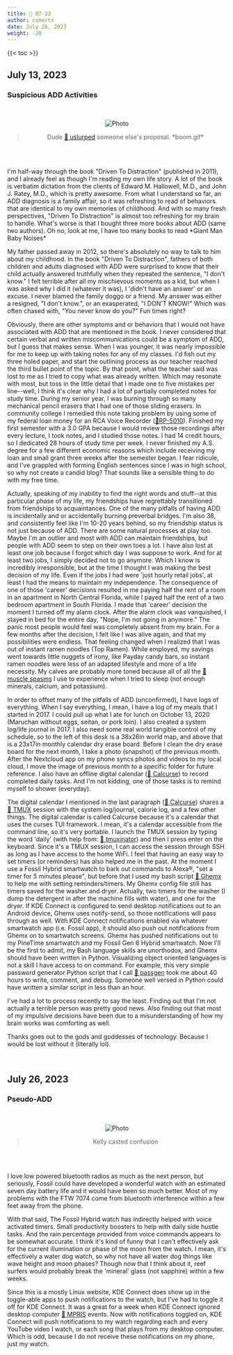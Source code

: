 ```yaml
---
title: 📁 07-23
author: csmertx
date: July 26, 2023
weight: -20
---
```


<!--more-->

{{< toc >}}

## July 13, 2023
### Suspicious ADD Activities

<br />
<div style="text-align: center;">

![Photo](https://i.imgur.com/DApifug.gif "The Office - S04E10 - The Chair Model (Andy left his phone in his car)")
> Dude [🔗 uslurped](https://www.buzzfeed.com/briangalindo/michael-scott-quotes-that-are-still-hilarious "Buzzfeed | 83 Times Michael Scott From _The Office_ Made Us Burst Out Laughing") someone else's proposal. \*boom.gif\*

<br />

</div><br />

I'm half-way through the book "Driven To Distraction" (published in 2011), and I already feel as though I'm reading my own life story. A lot of the book is verbatim dictation from the clients of Edward M. Hallowell, M.D., and John J. Ratey, M.D., which is pretty awesome. From what I understand so far, an ADD diagnosis is a family affair, so it was refreshing to read of behaviors that are identical to my own memories of childhood. And with so many fresh perspectives, "Driven To Distraction" is almost too refreshing for my brain to handle. What's worse is that I bought three more books about ADD (same two authors). Oh no, look at me, I have too many books to read \*Giant Man Baby Noises\*

My father passed away in 2012, so there's absolutely no way to talk to him about my childhood. In the book "Driven To Distraction", fathers of both children and adults diagnosed with ADD were surprised to know that their child actually answered truthfully when they repeated the sentence, "I don't know." I felt terrible after all my mischievous moments as a kid, but when I was asked why I did it (whatever it was), I 'didn't have an answer' or an excuse. I never blamed the family doggo or a friend. My answer was either a resigned, "I don't know.", or an exasperated, "I DON'T KNOW!" Which was often chased with, "You never know do you?" Fun times right?

Obviously, there are other symptoms and or behaviors that I would not have associated with ADD that are mentioned in the book. I never considered that certain verbal and written miscommunications could be a symptom of ADD, but I guess that makes sense. When I was younger, it was nearly impossible for me to keep up with taking notes for any of my classes. I'd fish out my three holed paper, and start the outlining process as our teacher reached the third bullet point of the topic. By that point, what the teacher said was lost to me as I tried to copy what was already written. Which may resonate with most, but toss in the little detail that I made one to five mistakes per line--well, I think it's clear why I had a lot of partially completed notes for study time. During my senior year, I was burning through so many mechanical pencil erasers that I had one of those sliding erasers. In community college I remedied this note taking problem by using some of my federal loan money for an RCA Voice Recorder ([🔗RP-5010](https://www.amazon.com/RCA-RP5010-Digital-Voice-Recorder/dp/B00006LEJ9/ref=cm_cr_arp_d_product_top?ie=UTF8 "Amazon.com | Archived Listing | RCA RP5010 Digital Voice Recorder")). Finished my first semester with a 3.0 GPA because I would review those recordings after every lecture, I took notes, and I studied those notes. I had 14 credit hours, so I dedicated 28 hours of study time per week. I never finished my A.S. degree for a few different economic reasons which include receiving my loan and small grant three weeks after the semester began. I fear ridicule, and I've grappled with forming English sentences since I was in high school, so why not create a candid blog? That sounds like a sensible thing to do with my free time.

Actually, speaking of my inability to find the right words and stuff--at this particular phase of my life, my friendships have regrettably transitioned from friendships to acquaintances. One of the many pitfalls of having ADD is incidentally and or accidentally burning preverbal bridges. I'm also 38, and consistently feel like I'm 10-20 years behind, so my friendship status is not just because of ADD. There are some natural processes at play too. Maybe I'm an outlier and most with ADD can maintain friendships, but people with ADD seem to step on their own toes a lot. I have also lost at least one job because I forgot which day I was suppose to work. And for at least two jobs, I simply decided not to go anymore. Which I know is incredibly irresponsible, but at the time I thought I was making the best decision of my life. Even if the jobs I had were 'just hourly retail jobs', at least I had the means to maintain my independence. The consequence of one of those 'career' decisions resulted in me paying half the rent of a room in an apartment in North Central Florida, while I payed half the rent of a two bedroom apartment in South Florida. I made that 'career' decision the moment I turned off my alarm clock. After the alarm clock was vanquished, I stayed in bed for the entire day, "Nope, I'm not going in anymore." The panic most people would feel was completely absent from my brain. For a few months after the decision, I felt like I was alive again, and that my possibilities were endless. That feeling changed when I realized that I was out of instant ramen noodles (Top Ramen). While employed, my savings went towards little nuggets of irony, like Payday candy bars, so instant ramen noodles were less of an adapted lifestyle and more of a life necessity. My calves are probably more toned because all of all the [🔗 muscle spasms](https://www.healthline.com/health/charley-horse#_noHeaderPrefixedContent) I use to experience when I tried to sleep (not enough minerals, calcium, and potassium).

In order to offset many of the pitfalls of ADD (unconfirmed), I have logs of everything. When I say everything, I mean, I have a log of my meals that I started in 2017. I could pull up what I ate for lunch on October 13, 2020 (Maruchan without eggs, seitan, or pork loin). I also created a system log/life journal in 2017. I also need some real world tangible control of my schedule, so to the left of this desk is a 38x26in world map, and above that is a 23x17in monthly calendar dry erase board. Before I clean the dry erase board for the next month, I take a photo (snapshot) of the previous month. After the Nextcloud app on my phone syncs photos and videos to my local cloud, I move the image of previous month to a specific folder for future reference. I also have an offline digital calendar ([🔗 Calcurse](https://www.calcurse.org/)) to record completed daily tasks. And I'm not kidding, one of those tasks is to remind myself to shower (everyday).

The digital calendar I mentioned in the last paragraph ([🔗 Calcurse](https://www.calcurse.org/)) shares a [🔗 TMUX](https://github.com/tmux/tmux/wiki/Getting-Started) session with the system log/journal, calorie log, and a few other things. The digital calendar is called Calcurse because it's a calendar that uses the curses TUI framework. I mean, it's a calendar accessible from the command line, so it's very portable. I launch the TMUX session by typing the word 'daily' (with help from: [🔗 tmuxinator](https://github.com/tmuxinator/tmuxinator)) and then I press enter on the keyboard. Since it's a TMUX session, I can access the session through SSH as long as I have access to the home WiFi. I feel that having an easy way to set timers (or reminders) has also helped me in the past. At the moment I use a Fossil Hybrid smartwatch to bark out commands to Alexa®, "set a timer for 5  minutes please", but before that I used my bash script [🔗 Ghemx](https://github.com/csmertx/ghemx) to help me with setting reminders/timers. My Ghemx config file still has timers saved for the washer and dryer. Actually, two timers for the washer (I dump the detergent in after the machine fills with water), and one for the dryer. If KDE Connect is configured to send desktop notifications out to an Android device, Ghemx uses notify-send, so those notifications will pass through as well. With KDE Connect notifications enabled via whatever smartwatch app (i.e. Fossil app), it should also push out notifications from Ghemx on to smartwatch screens. Ghemx has pushed notifications out to my PineTime smartwatch and my Fossil Gen 6 Hybrid smartwatch. Now I'll be the first to admit, my Bash language skills are unorthodox, and Ghemx should have been written in Python. Visualizing object oriented languages is not a skill I have access to on command. For example, this very simple password generator Python script that I call [🔗 passgen](https://github.com/csmertx/passgen) took me about 40 hours to write, comment, and debug. Someone well versed in Python could have written a similar script in less than an hour.

I've had a lot to process recently to say the least. Finding out that I'm not actually a terrible person was pretty good news. Also finding out that most of my impulsive decisions have been due to a misunderstanding of how my brain works was comforting as well.

Thanks goes out to the gods and goddesses of technology. Because I would be lost without it (literally lol).

<br />

## July 26, 2023
### Pseudo-ADD

<br />
<div style="text-align: center;">

![Photo](https://i.imgur.com/sy9am9t.gif "The Office - S02E15 - Boys and Girls (Kelly's wink)")
> Kelly casted confusion

<br />

</div><br />

I love low powered bluetooth radios as much as the next person, but seriously, Fossil could have developed a wonderful watch with an estimated seven day battery life and it would have been so much better. Most of my problems with the FTW 7074 come from bluetooth interference within a few feet away from the phone.

With that said, The Fossil Hybrid watch has indirectly helped with voice activated timers. Small productivity boosters to help with daily side hustle tasks. And the rain percentage provided from voice commands appears to be somewhat accurate. I think it's kind of funny that I can't effectively ask for the current illumination or phase of the moon from the watch. I mean, it's effectively a water dog watch, so why not have all water dog things like wave height and moon phases? Though now that I think about it, reef surfers would probably break the 'mineral' glass (not sapphire) within a few weeks.

Since this is a mostly Linux website, KDE Connect does show up in the toggle-able apps to push notifications to the watch, but I've had to toggle it off for KDE Connect. It was a great for a week when KDE Connect ignored desktop computer [🔗 MPRIS](https://specifications.freedesktop.org/mpris-spec/latest/) events. Now with notifications toggled on, KDE Connect will push notifications to my watch regarding each and every YouTube video I watch, or each song that plays from my desktop computer. Which is odd, because I do not receive these notifications on my phone, just my watch.

<br />
